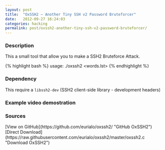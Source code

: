 ```yaml
---
layout: post
title:  "OxSSH2 – Another Tiny SSH v2 Password Bruteforcer"
date:   2012-09-27 16:24:03
categories: hacking
permalink: post/oxssh2-another-tiny-ssh-v2-password-bruteforcer/
---
```


### Description

This a small tool that allow you to make a SSH2 Bruteforce Attack.

{% highlight bash %}
usage: ./oxssh2 <hostname> <port> <words.lst>
{% endhighlight %}

### Dependency

This require a `libssh2-dev` (SSH2 client-side library - development headers)

### Example video demostration

<script type="text/javascript" src="https://asciinema.org/a/12704.js" id="asciicast-12704" async></script>

### Sources

<span id="sources-list">
[View on GitHub](https://github.com/eurialo/oxssh2/ "GitHub OxSSH2")
[Direct Download](https://raw.githubusercontent.com/eurialo/oxssh2/master/oxssh2.c "Download OxSSH2")
</span>

